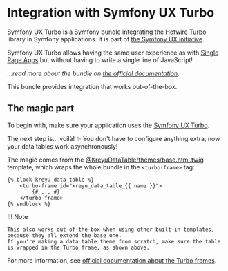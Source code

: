# Integration with Symfony UX Turbo

Symfony UX Turbo is a Symfony bundle integrating the [Hotwire Turbo](https://turbo.hotwired.dev/) library in Symfony applications. 
It is part of [the Symfony UX initiative](https://symfony.com/ux).

Symfony UX Turbo allows having the same user experience as with [Single Page Apps](https://en.wikipedia.org/wiki/Single-page_application) 
but without having to write a single line of JavaScript!

_...read more about the bundle on [the official documentation](https://symfony.com/bundles/ux-turbo/current/index.html)_.

This bundle provides integration that works out-of-the-box.

## The magic part

To begin with, make sure your application uses the [Symfony UX Turbo](https://symfony.com/bundles/ux-turbo/current/index.html#usage).

The next step is... voilà! ✨ You don't have to configure anything extra, now your data tables work asynchronously!

The magic comes from the [@KreyuDataTable/themes/base.html.twig](https://github.com/Kreyu/data-table-bundle/blob/main/src/Resources/views/themes/base.html.twig) 
template, which wraps the whole bundle in the `<turbo-frame>` tag:

```twig
{% block kreyu_data_table %}
    <turbo-frame id="kreyu_data_table_{{ name }}">
        {# ... #}
    </turbo-frame>
{% endblock %}
```

!!! Note

    This also works out-of-the-box when using other built-in templates, because they all extend the base one.
    If you're making a data table theme from scratch, make sure the table is wrapped in the Turbo frame, as shown above.

For more information, see [official documentation about the Turbo frames](https://symfony.com/bundles/ux-turbo/current/index.html#decomposing-complex-pages-with-turbo-frames). 
